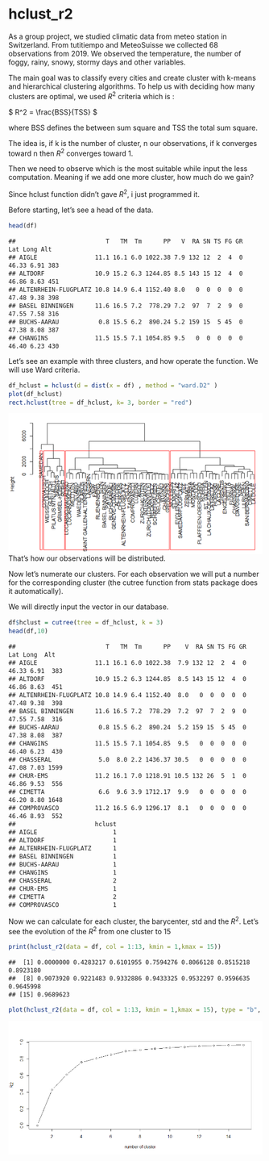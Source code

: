 hclust\_r2
================

As a group project, we studied climatic data from meteo station in
Switzerland. From tutitiempo and MeteoSuisse we collected 68 observations
from 2019. We observed the temperature, the number of foggy, rainy,
snowy, stormy days and other variables.

The main goal was to classify every cities and create cluster with
k-means and hierarchical clustering algorithms. To help us with deciding
how many clusters are optimal, we used *R*<sup>2</sup> criteria which is :

$ R^2 = \frac{BSS}{TSS} $


where BSS defines the between sum square and TSS the total sum square.

The idea is, if k is the number of cluster, n our observations, if k
converges toward n then *R*<sup>2</sup> converges toward 1.

Then we need to observe which is the most suitable while input the less computation. Meaning if we add
one more cluster, how much do we gain?

Since hclust function didn’t gave *R*<sup>2</sup>, i just programmed it.

Before starting, let’s see a head of the data.

``` r
head(df)
```

    ##                         T   TM  Tm      PP   V  RA SN TS FG GR   Lat Long Alt
    ## AIGLE                11.1 16.1 6.0 1022.38 7.9 132 12  2  4  0 46.33 6.91 383
    ## ALTDORF              10.9 15.2 6.3 1244.85 8.5 143 15 12  4  0 46.86 8.63 451
    ## ALTENRHEIN-FLUGPLATZ 10.8 14.9 6.4 1152.40 8.0   0  0  0  0  0 47.48 9.38 398
    ## BASEL BINNINGEN      11.6 16.5 7.2  778.29 7.2  97  7  2  9  0 47.55 7.58 316
    ## BUCHS-AARAU           0.8 15.5 6.2  890.24 5.2 159 15  5 45  0 47.38 8.08 387
    ## CHANGINS             11.5 15.5 7.1 1054.85 9.5   0  0  0  0  0 46.40 6.23 430

Let’s see an example with three clusters, and how operate the function. We
will use Ward criteria.

``` r
df_hclust = hclust(d = dist(x = df) , method = "ward.D2" )
plot(df_hclust)
rect.hclust(tree = df_hclust, k= 3, border = "red")
```


<center>
<img src="https://raw.githubusercontent.com/ezulfica/School-Projects/main/r2-for-clustering-main/hclustdend.png" style="display: block; margin: auto;" />
</center>
That’s how our observations will be distributed.

Now let’s numerate our clusters. For each observation we will put a
number for the corresponding cluster (the cutree function from stats
package does it automatically).

We will directly input the vector in our database.

``` r
df$hclust = cutree(tree = df_hclust, k = 3)
head(df,10)
```

    ##                         T   TM  Tm      PP    V  RA SN TS FG GR   Lat Long  Alt
    ## AIGLE                11.1 16.1 6.0 1022.38  7.9 132 12  2  4  0 46.33 6.91  383
    ## ALTDORF              10.9 15.2 6.3 1244.85  8.5 143 15 12  4  0 46.86 8.63  451
    ## ALTENRHEIN-FLUGPLATZ 10.8 14.9 6.4 1152.40  8.0   0  0  0  0  0 47.48 9.38  398
    ## BASEL BINNINGEN      11.6 16.5 7.2  778.29  7.2  97  7  2  9  0 47.55 7.58  316
    ## BUCHS-AARAU           0.8 15.5 6.2  890.24  5.2 159 15  5 45  0 47.38 8.08  387
    ## CHANGINS             11.5 15.5 7.1 1054.85  9.5   0  0  0  0  0 46.40 6.23  430
    ## CHASSERAL             5.0  8.0 2.2 1436.37 30.5   0  0  0  0  0 47.08 7.03 1599
    ## CHUR-EMS             11.2 16.1 7.0 1218.91 10.5 132 26  5  1  0 46.86 9.53  556
    ## CIMETTA               6.6  9.6 3.9 1712.17  9.9   0  0  0  0  0 46.20 8.80 1648
    ## COMPROVASCO          11.2 16.5 6.9 1296.17  8.1   0  0  0  0  0 46.46 8.93  552
    ##                      hclust
    ## AIGLE                     1
    ## ALTDORF                   1
    ## ALTENRHEIN-FLUGPLATZ      1
    ## BASEL BINNINGEN           1
    ## BUCHS-AARAU               1
    ## CHANGINS                  1
    ## CHASSERAL                 2
    ## CHUR-EMS                  1
    ## CIMETTA                   2
    ## COMPROVASCO               1

Now we can calculate for each cluster, the barycenter, std and the
*R*<sup>2</sup>. Let’s see the evolution of the *R*<sup>2</sup> from one
cluster to 15

``` r
print(hclust_r2(data = df, col = 1:13, kmin = 1,kmax = 15))
```

    ##  [1] 0.0000000 0.4283217 0.6101955 0.7594276 0.8066128 0.8515218 0.8923180
    ##  [8] 0.9073920 0.9221483 0.9332886 0.9433325 0.9532297 0.9596635 0.9645998
    ## [15] 0.9689623

``` r
plot(hclust_r2(data = df, col = 1:13, kmin = 1,kmax = 15), type = "b", ylab = "R2", xlab = "number of cluster")
```
<center>
<img src="https://raw.githubusercontent.com/ezulfica/School-Projects/main/r2-for-clustering-main/rsquare.png" style="display: block; margin: auto;" />
</center>

